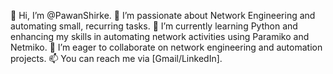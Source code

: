 👋 Hi, I’m @PawanShirke.
👀 I’m passionate about Network Engineering and automating small, recurring tasks.
🌱 I’m currently learning Python and enhancing my skills in automating network activities using Paramiko and Netmiko.
💞️ I’m eager to collaborate on network engineering and automation projects.
📫 You can reach me via [Gmail/LinkedIn].

<!---
PawanShirke/PawanShirke is a ✨ special ✨ repository because its `README.md` (this file) appears on your GitHub profile.
You can click the Preview link to take a look at your changes.
--->
